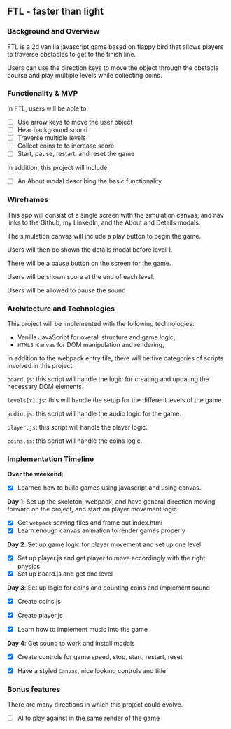 ## FTL - faster than light

### Background and Overview

FTL is a 2d vanilla javascript game based on flappy bird that allows players to traverse obstacles to get to the finish line.

Users can use the direction keys to move the object through the obstacle course and play multiple levels while collecting coins.

### Functionality & MVP  

In FTL, users will be able to:

- [ ] Use arrow keys to move the user object 
- [ ] Hear background sound 
- [ ] Traverse multiple levels
- [ ] Collect coins to to increase score
- [ ] Start, pause, restart, and reset the game

In addition, this project will include:

- [ ] An About modal describing the basic functionality

### Wireframes

This app will consist of a single screen with the simulation canvas, and nav links to the Github, my LinkedIn, and the About and Details modals.  

The simulation canvas will include a play button to begin the game. 

Users will then be shown the details modal before level 1. 

There will be a pause button on the screen for the game.

Users will be shown score at the end of each level. 

Users will be allowed to pause the sound



### Architecture and Technologies

This project will be implemented with the following technologies:

- Vanilla JavaScript for overall structure and game logic,
- `HTML5 Canvas` for DOM manipulation and rendering,

In addition to the webpack entry file, there will be five categories of scripts involved in this project:

`board.js`: this script will handle the logic for creating and updating the necessary DOM elements.

`levels[x].js`: this will handle the setup for the different levels of the game.

`audio.js`: this script will handle the audio logic for the game.

`player.js`: this script will handle the player logic.

`coins.js`: this script will handle the coins logic.

### Implementation Timeline

**Over the weekend**:
- [x] Learned how to build games using javascript and using canvas.

**Day 1**: Set up the skeleton, webpack, and have general direction moving forward on the project, and start on player movement logic.

- [x] Get `webpack` serving files and frame out index.html
- [x] Learn enough canvas animation to render games properly 

**Day 2**: Set up game logic for player movement and set up one level

- [x] Set up player.js and get player to move accordingly with the right physics 
- [x] Set up board.js and get one level

**Day 3**: Set up logic for coins and counting coins and implement sound

- [x] Create coins.js
- [x] Create player.js
- [x] Learn how to implement music into the game


**Day 4**: Get sound to work and install modals

- [x] Create controls for game speed, stop, start, restart, reset
- [x] Have a styled `Canvas`, nice looking controls and title


### Bonus features

There are many directions in which this project could evolve.

- [ ] AI to play against in the same render of the game